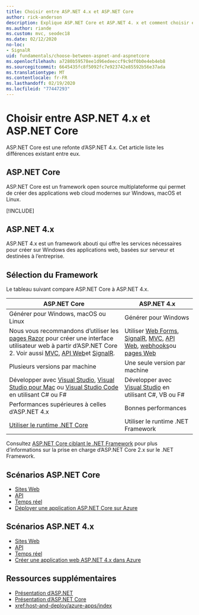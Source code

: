 ```yaml
---
title: Choisir entre ASP.NET 4.x et ASP.NET Core
author: rick-anderson
description: Explique ASP.NET Core et ASP.NET 4. x et comment choisir entre eux.
ms.author: riande
ms.custom: mvc, seodec18
ms.date: 02/12/2020
no-loc:
- SignalR
uid: fundamentals/choose-between-aspnet-and-aspnetcore
ms.openlocfilehash: a7280b59578ee1d96edeeccf9c9df0b0e4eb4eb8
ms.sourcegitcommit: 6645435fc8f5092fc7e923742e85592b56e37ada
ms.translationtype: MT
ms.contentlocale: fr-FR
ms.lasthandoff: 02/19/2020
ms.locfileid: "77447293"
---
```

# <a name="choose-between-aspnet-4x-and-aspnet-core"></a>Choisir entre ASP.NET 4.x et ASP.NET Core

ASP.NET Core est une refonte d’ASP.NET 4.x. Cet article liste les différences existant entre eux.

## <a name="aspnet-core"></a>ASP.NET Core

ASP.NET Core est un framework open source multiplateforme qui permet de créer des applications web cloud modernes sur Windows, macOS et Linux.

[!INCLUDE[](~/includes/benefits.md)]

## <a name="aspnet-4x"></a>ASP.NET 4.x

ASP.NET 4.x est un framework abouti qui offre les services nécessaires pour créer sur Windows des applications web, basées sur serveur et destinées à l’entreprise.

## <a name="framework-selection"></a>Sélection du Framework

Le tableau suivant compare ASP.NET Core à ASP.NET 4.x.

| ASP.NET Core | ASP.NET 4.x |
|---|---|
|Générer pour Windows, macOS ou Linux|Générer pour Windows|
|Nous vous recommandons d’utiliser les [pages Razor](xref:razor-pages/index) pour créer une interface utilisateur web à partir d’ASP.NET Core 2. Voir aussi [MVC](xref:mvc/overview), [API Web](xref:tutorials/first-web-api)et [SignalR](xref:signalr/introduction).|Utiliser [Web Forms](/aspnet/web-forms), [SignalR](/aspnet/signalr), [MVC](/aspnet/mvc), [API Web](/aspnet/web-api/), [webhooks](/aspnet/webhooks/)ou [pages Web](/aspnet/web-pages)|
|Plusieurs versions par machine|Une seule version par machine|
|Développer avec [Visual Studio](https://visualstudio.microsoft.com/vs/), [Visual Studio pour Mac](https://visualstudio.microsoft.com/vs/mac/) ou [Visual Studio Code](https://code.visualstudio.com/) en utilisant C# ou F#|Développer avec [Visual Studio](https://visualstudio.microsoft.com/vs/) en utilisant C#, VB ou F#|
|Performances supérieures à celles d’ASP.NET 4.x|Bonnes performances|
|[Utiliser le runtime .NET Core](/dotnet/standard/choosing-core-framework-server)|Utiliser le runtime .NET Framework|

Consultez [ASP.NET Core ciblant le .NET Framework](xref:index#target-framework) pour plus d’informations sur la prise en charge d’ASP.NET Core 2.x sur le .NET Framework.

## <a name="aspnet-core-scenarios"></a>Scénarios ASP.NET Core

* [Sites Web](xref:tutorials/first-mvc-app/index)
* [API](xref:tutorials/first-web-api)
* [Temps réel](xref:signalr/introduction)
* [Déployer une application ASP.NET Core sur Azure](/azure/app-service/app-service-web-get-started-dotnet)

## <a name="aspnet-4x-scenarios"></a>Scénarios ASP.NET 4.x

* [Sites Web](/aspnet/mvc)
* [API](/aspnet/web-api)
* [Temps réel](/aspnet/signalr)
* [Créer une application web ASP.NET 4.x dans Azure](/azure/app-service/app-service-web-get-started-dotnet-framework)

## <a name="additional-resources"></a>Ressources supplémentaires

* [Présentation d’ASP.NET](/aspnet/overview)
* [Présentation d’ASP.NET Core](xref:index)
* <xref:host-and-deploy/azure-apps/index>
